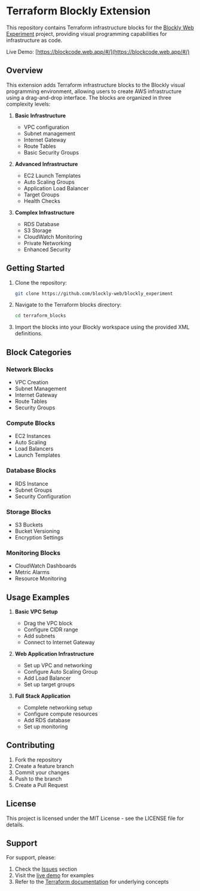 # Terraform Blockly Extension

This repository contains Terraform infrastructure blocks for the [Blockly Web Experiment](https://github.com/blockly-web/blockly_experiment) project, providing visual programming capabilities for infrastructure as code.

Live Demo: [https://blockcode.web.app/#/](https://blockcode.web.app/#/)

## Overview

This extension adds Terraform infrastructure blocks to the Blockly visual programming environment, allowing users to create AWS infrastructure using a drag-and-drop interface. The blocks are organized in three complexity levels:

1. **Basic Infrastructure**
   - VPC configuration
   - Subnet management
   - Internet Gateway
   - Route Tables
   - Basic Security Groups

2. **Advanced Infrastructure**
   - EC2 Launch Templates
   - Auto Scaling Groups
   - Application Load Balancer
   - Target Groups
   - Health Checks

3. **Complex Infrastructure**
   - RDS Database
   - S3 Storage
   - CloudWatch Monitoring
   - Private Networking
   - Enhanced Security

## Getting Started

1. Clone the repository:
   ```bash
   git clone https://github.com/blockly-web/blockly_experiment
   ```

2. Navigate to the Terraform blocks directory:
   ```bash
   cd terraform_blocks
   ```

3. Import the blocks into your Blockly workspace using the provided XML definitions.

## Block Categories

### Network Blocks
- VPC Creation
- Subnet Management
- Internet Gateway
- Route Tables
- Security Groups

### Compute Blocks
- EC2 Instances
- Auto Scaling
- Load Balancers
- Launch Templates

### Database Blocks
- RDS Instance
- Subnet Groups
- Security Configuration

### Storage Blocks
- S3 Buckets
- Bucket Versioning
- Encryption Settings

### Monitoring Blocks
- CloudWatch Dashboards
- Metric Alarms
- Resource Monitoring

## Usage Examples

1. **Basic VPC Setup**
   - Drag the VPC block
   - Configure CIDR range
   - Add subnets
   - Connect to Internet Gateway

2. **Web Application Infrastructure**
   - Set up VPC and networking
   - Configure Auto Scaling Group
   - Add Load Balancer
   - Set up target groups

3. **Full Stack Application**
   - Complete networking setup
   - Configure compute resources
   - Add RDS database
   - Set up monitoring

## Contributing

1. Fork the repository
2. Create a feature branch
3. Commit your changes
4. Push to the branch
5. Create a Pull Request

## License

This project is licensed under the MIT License - see the LICENSE file for details.

## Support

For support, please:
1. Check the [Issues](https://github.com/blockly-web/blockly_experiment/issues) section
2. Visit the [live demo](https://blockcode.web.app/#/) for examples
3. Refer to the [Terraform documentation](https://www.terraform.io/docs) for underlying concepts
